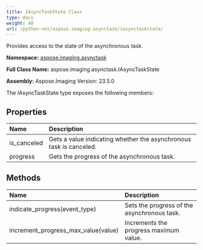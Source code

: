 ```yaml
---
title: IAsyncTaskState Class
type: docs
weight: 40
url: /python-net/aspose.imaging.asynctask/iasynctaskstate/
---
```


Provides access to the state of the asynchronous task.

**Namespace:** [aspose.imaging.asynctask](/imaging/python-net/aspose.imaging.asynctask/)

**Full Class Name:** aspose.imaging.asynctask.IAsyncTaskState

**Assembly:**  Aspose.Imaging Version: 23.5.0

The IAsyncTaskState type exposes the following members:
## **Properties**
|**Name**|**Description**|
| :- | :- |
|is_canceled|Gets a value indicating whether the asynchronous task is canceled.|
|progress|Gets the progress of the asynchronous task.|
## **Methods**
|**Name**|**Description**|
| :- | :- |
|indicate_progress(event_type)|Sets the progress of the asynchronous task.|
|increment_progress_max_value(value)|Increments the progress maximum value.|
